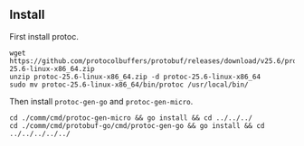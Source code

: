 ## Install

First install protoc. 

```
wget https://github.com/protocolbuffers/protobuf/releases/download/v25.6/protoc-25.6-linux-x86_64.zip
unzip protoc-25.6-linux-x86_64.zip -d protoc-25.6-linux-x86_64
sudo mv protoc-25.6-linux-x86_64/bin/protoc /usr/local/bin/
```

Then install `protoc-gen-go` and `protoc-gen-micro`.

```
cd ./comm/cmd/protoc-gen-micro && go install && cd ../../../
cd ./comm/cmd/protobuf-go/cmd/protoc-gen-go && go install && cd ../../../../../
```
